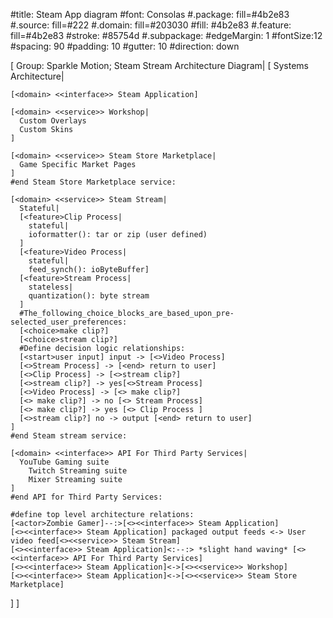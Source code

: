 #title: Steam App diagram 
#font: Consolas
#.package: fill=#4b2e83
#.source: fill=#222
#.domain: fill=#203030
#fill: #4b2e83
#.feature: fill=#4b2e83
#stroke: #85754d 
#.subpackage:
#edgeMargin: 1
#fontSize:12
#spacing: 90
#padding: 10
#gutter: 10
#direction: down 

[<source> Group: Sparkle Motion; Steam Stream Architecture Diagram|
  [<package> Systems Architecture|
  
    [<domain> <<interface>> Steam Application]
    
    [<domain> <<service>> Workshop|
      Custom Overlays
      Custom Skins
    ]
    
    [<domain> <<service>> Steam Store Marketplace|
      Game Specific Market Pages
    ]
    #end Steam Store Marketplace service:
    
    [<domain> <<service>> Steam Stream|
      Stateful|
      [<feature>Clip Process|
        stateful|
        ioformatter(): tar or zip (user defined)
      ]
      [<feature>Video Process|
        stateful|
        feed_synch(): ioByteBuffer]
      [<feature>Stream Process|
        stateless|
        quantization(): byte stream
      ]
      #The_following_choice_blocks_are_based_upon_pre-selected_user_preferences:
      [<choice>make clip?]
      [<choice>stream clip?]
      #Define decision logic relationships:
      [<start>user input] input -> [<>Video Process]
      [<>Stream Process] -> [<end> return to user]
      [<>Clip Process] -> [<>stream clip?]
      [<>stream clip?] -> yes[<>Stream Process]
      [<>Video Process] -> [<> make clip?]
      [<> make clip?] -> no [<> Stream Process]
      [<> make clip?] -> yes [<> Clip Process ]
      [<>stream clip?] no -> output [<end> return to user]
    ]
    #end Steam stream service:
    
    [<domain> <<interface>> API For Third Party Services|
      YouTube Gaming suite 
        Twitch Streaming suite
        Mixer Streaming suite
    ]
    #end API for Third Party Services:
    
    #define top level architecture relations:
    [<actor>Zombie Gamer]--:>[<><<interface>> Steam Application]
    [<><<interface>> Steam Application] packaged output feeds <-> User video feed[<><<service>> Steam Stream]
    [<><<interface>> Steam Application]<:--:> *slight hand waving* [<><<interface>> API For Third Party Services]
    [<><<interface>> Steam Application]<->[<><<service>> Workshop]
    [<><<interface>> Steam Application]<->[<><<service>> Steam Store Marketplace]
    
  ]
]
